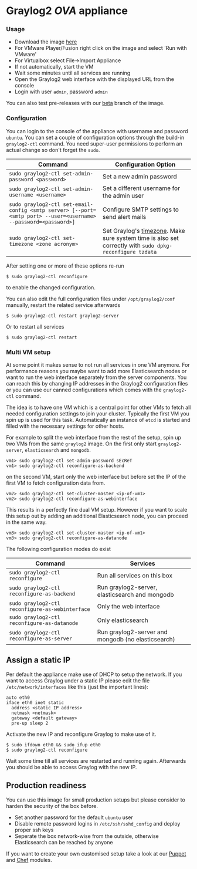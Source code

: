 Graylog2 *OVA* appliance
========================

### Usage

  * Download the image [here](https://packages.graylog2.org/releases/graylog2-omnibus/ova/graylog2.ova)
  * For VMware Player/Fusion right click on the image and select 'Run with VMware'
  * For Virtualbox select File->Import Appliance
  * If not automatically, start the VM
  * Wait some minutes until all services are running
  * Open the Graylog2 web interface with the displayed URL from the console
  * Login with user `admin`, password `admin`

You can also test pre-releases with our [beta](https://packages.graylog2.org/releases/graylog2-omnibus/ova/graylog-beta.ova) branch of the image.

### Configuration

You can login to the console of the appliance with username and password `ubuntu`.
You can set a couple of configuration options through the build-in `graylog2-ctl` command. You need super-user
permissions to perform an actual change so don't forget the `sudo`.

| Command | Configuration Option |
|---------|----------------------|
| `sudo graylog2-ctl set-admin-password <password>` | Set a new admin password |
| `sudo graylog2-ctl set-admin-username <username>` | Set a different username for the admin user |
| `sudo graylog2-ctl set-email-config <smtp server> [--port=<smtp port> --user=<username> --password=<password>]` | Configure SMTP settings to send alert mails |
| `sudo graylog2-ctl set-timezone <zone acronym>` | Set Graylog's [timezone](http://en.wikipedia.org/wiki/List_of_tz_database_time_zones). Make sure system time is also set correctly with `sudo dpkg-reconfigure tzdata` |

After setting one or more of these options re-run

```shell
$ sudo graylog2-ctl reconfigure
```

to enable the changed configuration.

You can also edit the full configuration files under `/opt/graylog2/conf` manually, restart the related service afterwards

```shell
$ sudo graylog2-ctl restart graylog2-server
```

Or to restart all services

```shell
$ sudo graylog2-ctl restart
```

### Multi VM setup

At some point it makes sense to not run all services in one VM anymore. For performance reasons you maybe want to add
more Elasticsearch nodes or want to run the web interface separately from the server components.
You can reach this by changing IP addresses in the Graylog2 configuration files or you can use our canned configurations which comes
with the `graylog2-ctl` command.

The idea is to have one VM which is a central point for other VMs to fetch all needed configuration settings to join your cluster.
Typically the first VM you spin up is used for this task. Automatically an instance of `etcd` is started and filled with the necessary
settings for other hosts.

For example to split the web interface from the rest of the setup, spin up two VMs from the same `graylog2` image.
On the first only start `graylog2-server`, `elasticsearch` and `mongodb`.

```shell
vm1> sudo graylog2-ctl set-admin-password sEcReT
vm1> sudo graylog2-ctl reconfigure-as-backend
```

on the second VM, start only the web interface but before set the IP of the first VM to fetch configuration data from.

```shell
vm2> sudo graylog2-ctl set-cluster-master <ip-of-vm1>
vm2> sudo graylog2-ctl reconfigure-as-webinterface
```

This results in a perfectly fine dual VM setup. However if you want to scale this setup out by adding an additional Elasticsearch node, you can
proceed in the same way.

```shell
vm3> sudo graylog2-ctl set-cluster-master <ip-of-vm1>
vm3> sudo graylog2-ctl reconfigure-as-datanode
```

The following configuration modes do exist

| Command | Services |
|---------|----------|
| `sudo graylog2-ctl reconfigure` | Run all services on this box |
| `sudo graylog2-ctl reconfigure-as-backend` | Run graylog2-server, elasticsearch and mongodb |
| `sudo graylog2-ctl reconfigure-as-webinterface` | Only the web interface|
| `sudo graylog2-ctl reconfigure-as-datanode` | Only elasticsearch |
| `sudo graylog2-ctl reconfigure-as-server` | Run graylog2-server and mongodb (no elasticsearch) |

Assign a static IP
--------------
Per default the appliance make use of DHCP to setup the network. If you want to access Graylog under a static IP please
edit the file `/etc/network/interfaces` like this (just the important lines):

```
auto eth0
iface eth0 inet static
  address <static IP address>
  netmask <netmask>
  gateway <default gateway>
  pre-up sleep 2
```

Activate the new IP and reconfigure Graylog to make use of it.

```shell
$ sudo ifdown eth0 && sudo ifup eth0
$ sudo graylog2-ctl reconfigure
```

Wait some time till all services are restarted and running again. Afterwards you should be able to access Graylog with the new IP.

Production readiness
--------------------
You can use this image for small production setups but please consider to harden the security of the box before.

 * Set another password for the default `ubuntu` user
 * Disable remote password logins in `/etc/ssh/sshd_config` and deploy proper ssh keys
 * Seperate the box network-wise from the outside, otherwise Elasticsearch can be reached by anyone

If you want to create your own customised setup take a look at our [Puppet](https://github.com/Graylog2/graylog2-puppet)
and [Chef](https://github.com/Graylog2/graylog2-cookbook) modules.
